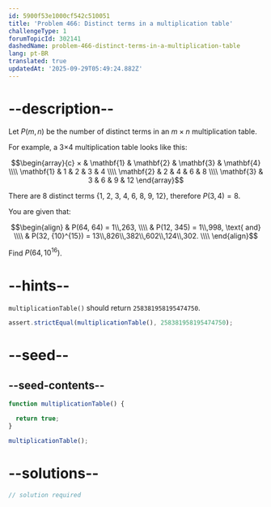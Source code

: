 ```yaml
---
id: 5900f53e1000cf542c510051
title: 'Problem 466: Distinct terms in a multiplication table'
challengeType: 1
forumTopicId: 302141
dashedName: problem-466-distinct-terms-in-a-multiplication-table
lang: pt-BR
translated: true
updatedAt: '2025-09-29T05:49:24.882Z'
---
```


# --description--

Let $P(m,n)$ be the number of distinct terms in an $m×n$ multiplication table.

For example, a 3×4 multiplication table looks like this:

$$\begin{array}{c}
  ×          & \mathbf{1} & \mathbf{2} & \mathbf{3} & \mathbf{4}  \\\\
  \mathbf{1} & 1          & 2          & 3          & 4  \\\\
  \mathbf{2} & 2          & 4          & 6          & 8  \\\\
  \mathbf{3} & 3          & 6          & 9          & 12
\end{array}$$

There are 8 distinct terms {1, 2, 3, 4, 6, 8, 9, 12}, therefore $P(3, 4) = 8$.

You are given that:

$$\begin{align}
  & P(64, 64) = 1\\,263, \\\\
  & P(12, 345) = 1\\,998, \text{ and} \\\\
  & P(32, {10}^{15}) = 13\\,826\\,382\\,602\\,124\\,302. \\\\
\end{align}$$

Find $P(64, {10}^{16})$.

# --hints--

`multiplicationTable()` should return `258381958195474750`.

```js
assert.strictEqual(multiplicationTable(), 258381958195474750);
```

# --seed--

## --seed-contents--

```js
function multiplicationTable() {

  return true;
}

multiplicationTable();
```

# --solutions--

```js
// solution required
```
